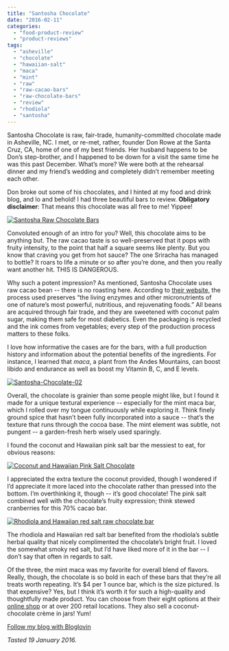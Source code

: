 ```yaml
---
title: "Santosha Chocolate"
date: "2016-02-11"
categories: 
  - "food-product-review"
  - "product-reviews"
tags: 
  - "asheville"
  - "chocolate"
  - "hawaiian-salt"
  - "maca"
  - "mint"
  - "raw"
  - "raw-cacao-bars"
  - "raw-chocolate-bars"
  - "review"
  - "rhodiola"
  - "santosha"
---
```


Santosha Chocolate is raw, fair-trade, humanity-committed chocolate made in Asheville, NC. I met, or re-met, rather, founder Don Rowe at the Santa Cruz, CA, home of one of my best friends. Her husband happens to be Don’s step-brother, and I happened to be down for a visit the same time he was this past December. What’s more? We were both at the rehearsal dinner and my friend’s wedding and completely didn’t remember meeting each other.

Don broke out some of his chocolates, and I hinted at my food and drink blog, and lo and behold! I had three beautiful bars to review. **Obligatory disclaimer**: That means this chocolate was all free to me! Yippee!

[![Santosha Raw Chocolate Bars](http://s3.amazonaws.com/thegourmez-wpmedia/2016/02/Santosha-Chocolate-01-500x376.jpg)](http://s3.amazonaws.com/thegourmez-wpmedia/2016/02/Santosha-Chocolate-01.jpg)

Convoluted enough of an intro for you? Well, this chocolate aims to be anything but. The raw cacao taste is so well-preserved that it pops with fruity intensity, to the point that half a square seems like plenty. But you know that craving you get from hot sauce? The one Sriracha has managed to bottle? It roars to life a minute or so after you’re done, and then you really want another hit. THIS IS DANGEROUS.

Why such a potent impression? As mentioned, Santosha Chocolate uses raw cacao bean -- there is no roasting here. According to [their website,](http://santoshachocolate.com/shop/) the process used preserves “the living enzymes and other micronutrients of one of nature’s most powerful, nutritious, and rejuvenating foods.” All beans are acquired through fair trade, and they are sweetened with coconut palm sugar, making them safe for most diabetics. Even the packaging is recycled and the ink comes from vegetables; every step of the production process matters to these folks.

I love how informative the cases are for the bars, with a full production history and information about the potential benefits of the ingredients. For instance, I learned that _maca_, a plant from the Andes Mountains, can boost libido and endurance as well as boost my Vitamin B, C, and E levels.

[![Santosha-Chocolate-02](http://s3.amazonaws.com/thegourmez-wpmedia/2016/02/Santosha-Chocolate-02-454x500.jpg)](http://s3.amazonaws.com/thegourmez-wpmedia/2016/02/Santosha-Chocolate-02.jpg)

Overall, the chocolate is grainier than some people might like, but I found it made for a unique textural experience -- especially for the mint maca bar, which I rolled over my tongue continuously while exploring it. Think finely ground spice that hasn’t been fully incorporated into a sauce -- that’s the texture that runs through the cocoa base. The mint element was subtle, not pungent -- a garden-fresh herb wisely used sparingly.

I found the coconut and Hawaiian pink salt bar the messiest to eat, for obvious reasons:

[![Coconut and Hawaiian Pink Salt Chocolate](http://s3.amazonaws.com/thegourmez-wpmedia/2016/02/Santosha-Chocolate-03-353x500.jpg)](http://s3.amazonaws.com/thegourmez-wpmedia/2016/02/Santosha-Chocolate-03.jpg)

I appreciated the extra texture the coconut provided, though I wondered if I’d appreciate it more laced into the chocolate rather than pressed into the bottom. I’m overthinking it, though -- it’s good chocolate! The pink salt combined well with the chocolate’s fruity expression; think stewed cranberries for this 70% cacao bar.

[![Rhodiola and Hawaiian red salt raw chocolate bar](http://s3.amazonaws.com/thegourmez-wpmedia/2016/02/Santosha-Chocolate-04-333x500.jpg)](http://s3.amazonaws.com/thegourmez-wpmedia/2016/02/Santosha-Chocolate-04.jpg)

The rhodiola and Hawaiian red salt bar benefited from the rhodiola’s subtle herbal quality that nicely complimented the chocolate’s bright fruit. I loved the somewhat smoky red salt, but I’d have liked more of it in the bar -- I don’t say that often in regards to salt.

Of the three, the mint maca was my favorite for overall blend of flavors. Really, though, the chocolate is so bold in each of these bars that they’re all treats worth repeating. It’s $4 per 1 ounce bar, which is the size pictured. Is that expensive? Yes, but I think it’s worth it for such a high-quality and thoughtfully made product. You can choose from their eight options at their [online shop](http://santoshachocolate.com/shop/) or at over 200 retail locations. They also sell a coconut-chocolate crème in jars! Yum!

[Follow my blog with Bloglovin](http://www.bloglovin.com/blog/4997777/?claim=4ttj7aete3v)

_Tasted 19 January 2016._
